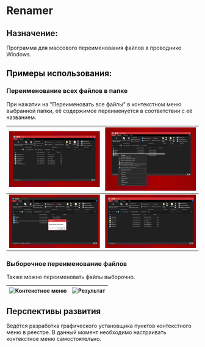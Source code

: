 # Renamer
## Назначение:
Программа для массового переименования файлов в проводнике Windows.

## Примеры использования:
### Переименование всех файлов в папке
При нажатии на "Переименовать все файлы" в контекстном меню выбранной папки, её содержимое переименуется в соответствии с её названием.

|![Содержимое папки](./Screenshots/1.1.png)|![Контекстное меню папки](./Screenshots/1.2.png)|
|:-:|:-:|
|![Уведомление об успешном переименовании](./Screenshots/1.3.png)|![Результат](./Screenshots/1.4.png)|

### Выборочное переименование файлов
Также можно переименовать файлы выборочно.

|![Контекстное меню]("./Screenshots/2.1.png")|![Результат]("./Screenshots/2.2.png")|
|:-:|:-:|

## Перспективы развития
Ведётся разработка графического установщика пунктов контекстного меню в реестре. В данный момент необходимо настраивать контекстное меню самостоятельно.
